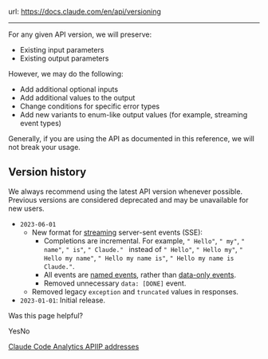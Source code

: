 url: https://docs.claude.com/en/api/versioning

---

For any given API version, we will preserve:

  * Existing input parameters
  * Existing output parameters

However, we may do the following:

  * Add additional optional inputs
  * Add additional values to the output
  * Change conditions for specific error types
  * Add new variants to enum-like output values \(for example, streaming event types\)

Generally, if you are using the API as documented in this reference, we will not break your usage.

## Version history

We always recommend using the latest API version whenever possible. Previous versions are considered deprecated and may be unavailable for new users.

  * `2023-06-01`
    * New format for [streaming](/en/docs/build-with-claude/streaming) server-sent events \(SSE\):
      * Completions are incremental. For example, `" Hello"`, `" my"`, `" name"`, `" is"`, `" Claude." ` instead of `" Hello"`, `" Hello my"`, `" Hello my name"`, `" Hello my name is"`, `" Hello my name is Claude."`.
      * All events are [named events](https://developer.mozilla.org/en-US/docs/Web/API/Server-sent%5Fevents/Using%5Fserver-sent%5Fevents#named%5Fevents), rather than [data-only events](https://developer.mozilla.org/en-US/docs/Web/API/Server-sent%5Fevents/Using%5Fserver-sent%5Fevents#data-only%5Fmessages).
      * Removed unnecessary `data: [DONE]` event.
    * Removed legacy `exception` and `truncated` values in responses.
  * `2023-01-01`: Initial release.

Was this page helpful?

YesNo

[Claude Code Analytics API](/en/api/claude-code-analytics-api)[IP addresses](/en/api/ip-addresses)
